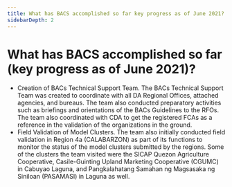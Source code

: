 ```yaml
---
title: What has BACS accomplished so far key progress as of June 2021?
sidebarDepth: 2
---
```


# What has BACS accomplished so far (key progress as of June 2021)?


 - Creation of BACs Technical Support Team. The BACs Technical Support Team was created to coordinate with all DA Regional Offices, attached agencies, and bureaus. The team also conducted preparatory activities such as briefings and orientations of the BACs Guidelines to the RFOs. The team also coordinated with CDA to get the registered FCAs as a reference in the validation of the organizations in the ground.
 - Field Validation of Model Clusters. The team also initially conducted field validation in Region 4a (CALABARZON) as part of its functions to monitor the status of the model clusters submitted by the regions. Some of the clusters the team visited were the SICAP Quezon Agriculture Cooperative, Casile-Guinting Upland Marketing Cooperative (CGUMC) in Cabuyao Laguna, and Pangkalahatang Samahan ng Magsasaka ng Siniloan (PASAMASI) in Laguna as well.
